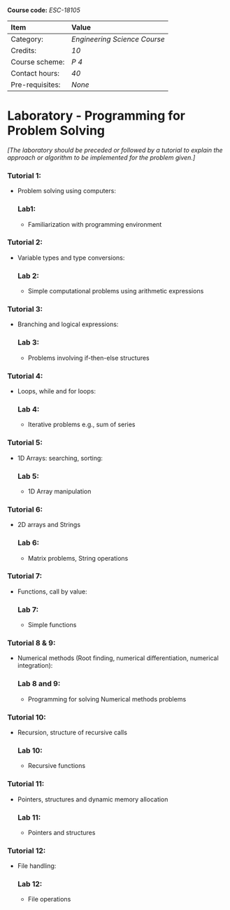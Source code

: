 **Course code:** _*ESC-18105*_

| Item | Value |
|:---|:---|
| Category: | _*Engineering Science Course*_ |
| Credits: | _*10*_ |
| Course scheme: | _*P 4*_ |
| Contact hours: | _*40*_ |
| Pre-requisites: | _*None*_ |

# Laboratory - Programming for Problem Solving 


_[The laboratory should be preceded or followed by a tutorial to explain the
approach or algorithm to be implemented for the problem given.]_

### Tutorial 1:

- Problem solving using computers:
  ### Lab1:
     - Familiarization with programming environment

### Tutorial 2: 
- Variable types and type conversions:
    ### Lab 2:
    - Simple computational problems using arithmetic expressions

### Tutorial 3:
- Branching and logical expressions:
    ### Lab 3: 
     - Problems involving if-then-else structures

### Tutorial 4:
- Loops, while and for loops:
    ### Lab 4:
    - Iterative problems e.g., sum of series

### Tutorial 5: 
- 1D Arrays: searching, sorting:
    ### Lab 5: 
    - 1D Array manipulation

### Tutorial 6: 
- 2D arrays and Strings
    ### Lab 6: 
    - Matrix problems, String operations

### Tutorial 7: 
- Functions, call by value:
    ### Lab 7:
    - Simple functions

### Tutorial 8 & 9: 
- Numerical methods (Root finding, numerical differentiation, numerical
integration):
    ### Lab 8 and 9:
    - Programming for solving Numerical methods problems

### Tutorial 10: 
- Recursion, structure of recursive calls
    ### Lab 10: 
    - Recursive functions

### Tutorial 11: 
- Pointers, structures and dynamic memory allocation
    ### Lab 11: 
    - Pointers and structures

### Tutorial 12: 
- File handling:
    ### Lab 12: 
    - File operations

